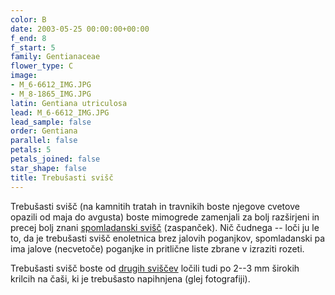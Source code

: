 ```yaml
---
color: B
date: 2003-05-25 00:00:00+00:00
f_end: 8
f_start: 5
family: Gentianaceae
flower_type: C
image:
- M_6-6612_IMG.JPG
- M_8-1865_IMG.JPG
latin: Gentiana utriculosa
lead: M_6-6612_IMG.JPG
lead_sample: false
order: Gentiana
parallel: false
petals: 5
petals_joined: false
star_shape: false
title: Trebušasti svišč
---
```

Trebušasti svišč (na kamnitih tratah in travnikih boste njegove cvetove opazili od maja do avgusta) boste mimogrede zamenjali za bolj razširjeni in precej bolj znani [spomladanski svišč](../gentianavernassp.verna/) (zaspanček). Nič čudnega -- loči ju le to, da je trebušasti svišč enoletnica brez jalovih poganjkov, spomladanski pa ima jalove (necvetoče) poganjke in pritlične liste zbrane v izraziti rozeti.

Trebušasti svišč boste od [drugih sviščev](../genus/gentiana/) ločili tudi po 2--3 mm širokih krilcih na čaši, ki je trebušasto napihnjena (glej fotografiji).
